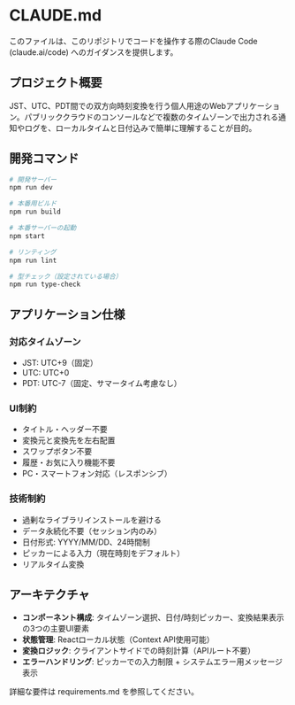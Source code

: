 # CLAUDE.md

このファイルは、このリポジトリでコードを操作する際のClaude Code (claude.ai/code) へのガイダンスを提供します。

## プロジェクト概要

JST、UTC、PDT間での双方向時刻変換を行う個人用途のWebアプリケーション。パブリッククラウドのコンソールなどで複数のタイムゾーンで出力される通知やログを、ローカルタイムと日付込みで簡単に理解することが目的。

## 開発コマンド

```bash
# 開発サーバー
npm run dev

# 本番用ビルド
npm run build

# 本番サーバーの起動
npm start

# リンティング
npm run lint

# 型チェック（設定されている場合）
npm run type-check
```

## アプリケーション仕様

### 対応タイムゾーン

- JST: UTC+9（固定）
- UTC: UTC+0
- PDT: UTC-7（固定、サマータイム考慮なし）

### UI制約

- タイトル・ヘッダー不要
- 変換元と変換先を左右配置
- スワップボタン不要
- 履歴・お気に入り機能不要
- PC・スマートフォン対応（レスポンシブ）

### 技術制約

- 過剰なライブラリインストールを避ける
- データ永続化不要（セッション内のみ）
- 日付形式: YYYY/MM/DD、24時間制
- ピッカーによる入力（現在時刻をデフォルト）
- リアルタイム変換

## アーキテクチャ

- **コンポーネント構成**: タイムゾーン選択、日付/時刻ピッカー、変換結果表示の3つの主要UI要素
- **状態管理**: Reactローカル状態（Context API使用可能）
- **変換ロジック**: クライアントサイドでの時刻計算（APIルート不要）
- **エラーハンドリング**: ピッカーでの入力制限 + システムエラー用メッセージ表示

詳細な要件は requirements.md を参照してください。
